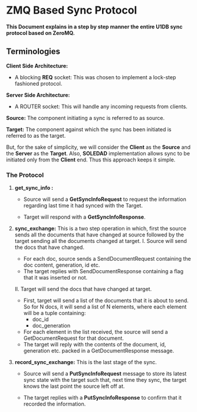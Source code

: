 ZMQ Based Sync Protocol
======================

__This Document explains in a step by step manner the entire U1DB sync
protocol based on ZeroMQ.__

## Terminologies ##

__Client Side Architecture:__

* A blocking __REQ__ socket: This was chosen to implement a lock-step
  fashioned protocol.

__Server Side Architecture:__

* A ROUTER socket: This will handle any incoming requests from clients.


__Source:__ The component initiating a sync is referred to as source.

__Target:__ The component against which the sync has been initiated is
referred to as the target.

But, for the sake of simplicity, we will consider the __Client__ as
the __Source__ and the __Server__ as the __Target__. Also, __SOLEDAD__
implementation allows sync to be initiated only from the __Client__
end. Thus this approach keeps it simple.


### The Protocol ###

1. __get\_sync\_info :__
   * Source will send a __GetSyncInfoRequest__ to request the
     information regarding last time it had synced with the Target.

   * Target will respond with a __GetSyncInfoResponse__.

2. __sync\_exchange:__ This is a two step operation in which, first
   the source sends all the documents that have changed at source
   followed by the target sending all the documents changed at target.
   I. Source will send the docs that have changed.
     + For each doc, source sends a SendDocumentRequest containing the
       doc content, generation, id etc.
     + The target replies with SendDocumentResponse containing a flag
       that it was inserted or not.

   II. Target will send the docs that have changed at target.
     + First, target will send a list of the documents that it is
       about to send. So for N docs, it will send a list of N
       elements, where each element will be a tuple containing:
       + doc_id
       + doc_generation
     + For each element in the list received, the source will send a
       GetDocumentRequest for that document.
     + The target will reply with the contents of the document, id,
       generation etc. packed in a GetDocumentResponse message.

3. __record\_sync\_exchange:__ This is the last stage of the sync.
   * Source will send a __PutSyncInfoRequest__ message to store its
     latest sync state with the target such that, next time they sync,
     the target knows the last point the source left off at.

   * The target replies with a __PutSyncInfoResponse__ to confirm that
     it recorded the information.

